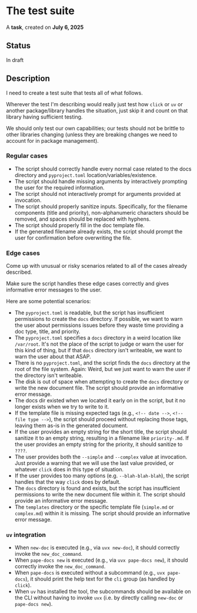 # The test suite

A **task**, created on **July 6, 2025**

## Status

In draft

## Description

I need to create a test suite that tests all of what follows.

Wherever the test I'm describing would really just test how `click` or `uv` or another package/library handles the situation, just skip it and count on that library having sufficient testing.

We should only test our own capabilities; our tests should not be brittle to other libraries changing (unless they are breaking changes we need to account for in package management).

### Regular cases

- The script should correctly handle every normal case related to the docs directory and `pyproject.toml` location/variables/existence.
- The script should handle missing arguments by interactively prompting the user for the required information.
- The script should not interactively prompt for arguments provided at invocation.
- The script should properly sanitize inputs. Specifically, for the filename components (title and priority), non-alphanumeric characters should be removed, and spaces should be replaced with hyphens.
- The script should properly fill in the doc template file.
- If the generated filename already exists, the script should prompt the user for confirmation before overwriting the file.

### Edge cases

Come up with unusual or risky scenarios related to all of the cases already described.

Make sure the script handles these edge cases correctly and gives informative error messages to the user.

Here are some potential scenarios:

- The `pyproject.toml` is readable, but the script has insufficient permissions to create the `docs` directory. If possible, we want to warn the user about permissions issues before they waste time providing a doc type, title, and priority.
- The `pyproject.toml` specifies a `docs` directory in a weird location like `/var/root`. It's not the place of the script to judge or warn the user for this kind of thing, but if that `docs` directory isn't writeable, we want to warn the user about that ASAP.
- There is no `pyproject.toml`, and the script finds the `docs` directory at the root of the file system. Again: Weird, but we just want to warn the user if the directory isn't writeable.
- The disk is out of space when attempting to create the `docs` directory or write the new document file. The script should provide an informative error message.
- The docs dir existed when we located it early on in the script, but it no longer exists when we try to write to it.
- If the template file is missing expected tags (e.g., `<!-- date -->`, `<!-- file type -->`), the script should proceed without replacing those tags, leaving them as-is in the generated document.
- If the user provides an empty string for the short title, the script should sanitize it to an empty string, resulting in a filename like `priority-.md`. If the user provides an empty string for the priority, it should sanitize to `????`.
- The user provides both the `--simple` and `--complex` value at invocation. Just provide a warning that we will use the last value provided, or whatever `click` does in this type of situation.
- If the user provides too many options (e.g. `--blah-blah-blah`), the script handles that the way `click` does by default.
- The `docs` directory is found and exists, but the script has insufficient permissions to write the new document file within it. The script should provide an informative error message.
- The `templates` directory or the specific template file (`simple.md` or `complex.md`) within it is missing. The script should provide an informative error message.

### `uv` integration

- When `new-doc` is executed (e.g., via `uvx new-doc`), it should correctly invoke the `new_doc_command`.
- When `pape-docs new` is executed (e.g., via `uvx pape-docs new`), it should correctly invoke the `new_doc_command`.
- When `pape-docs` is executed without a subcommand (e.g., `uvx pape-docs`), it should print the help text for the `cli` group (as handled by `click`).
- When `uv` has installed the tool, the subcommands should be available on the CLI without having to invoke `uvx` (i.e. by directly calling `new-doc` or `pape-docs new`).
